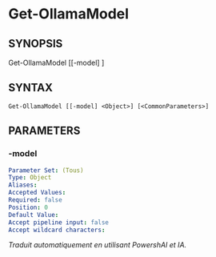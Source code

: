 ﻿---
external help file: powershai-help.xml
schema: 2.0.0
powershai: true
---

# Get-OllamaModel

## SYNOPSIS <!--!= @#Synop !-->

Get-OllamaModel [[-model] <Object>]


## SYNTAX <!--!= @#Syntax !-->

```
Get-OllamaModel [[-model] <Object>] [<CommonParameters>]
```

## PARAMETERS <!--!= @#Params !-->

### -model

```yml
Parameter Set: (Tous)
Type: Object
Aliases: 
Accepted Values: 
Required: false
Position: 0
Default Value: 
Accept pipeline input: false
Accept wildcard characters: 
```


<!--PowershaiAiDocBlockStart-->
_Traduit automatiquement en utilisant PowershAI et IA._
<!--PowershaiAiDocBlockEnd-->
